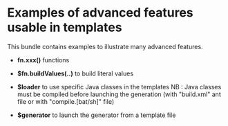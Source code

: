 # Examples of advanced features usable in templates

This bundle contains examples to illustrate many advanced features.

- **fn.xxx()** functions 

- **$fn.buildValues(..)** to build literal values

- **$loader**  to use specific Java classes in the templates 
  NB : Java classes must be compiled before launching the generation (with "build.xml" ant file or with "compile.[bat/sh]" file)

- **$generator** to launch the generator from a template file




